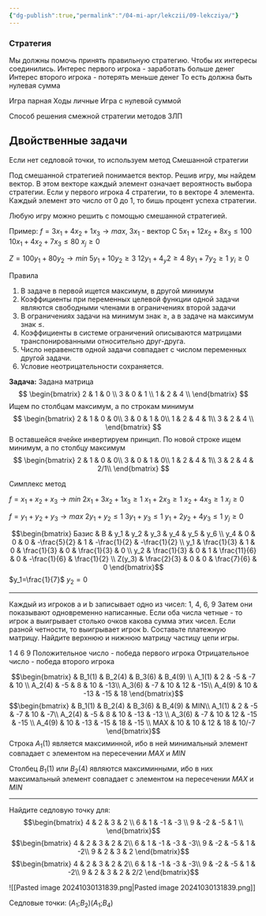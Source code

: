 ```yaml
---
{"dg-publish":true,"permalink":"/04-mi-apr/lekczii/09-lekcziya/"}
---
```



### Стратегия
Мы должны помочь принять правильную стратегию. Чтобы их интересы соединились.
Интерес первого игрока - заработать больше денег
Интерес второго игрока - потерять меньше денег
То есть должна быть нулевая сумма

Игра парная
Ходы личные
Игра с нулевой суммой

Способ решения смежной стратегии методов ЗЛП

## Двойственные задачи

Если нет седловой точки, то используем метод Смешанной стратегии

Под смешанной стратегией понимается вектор. Решив игру, мы найдем вектор. В этом векторе каждый элемент означает вероятность выбора стратегии. Если у первого игрока 4 стратегии, то в векторе 4 элемента. Каждый элемент это число от 0 до 1, то бишь процент успеха стратегии.

Любую игру можно решить с помощью смешанной стратегией.

Пример:
$f=3x_1+4x_2+1x_3\to max$, $3x_1$ - вектор С
$5x_1+12x_2+8x_3\leq100$
$10x_1+4x_2+7x_3\leq80$
$x_j \geq 0$

$Z=100y_1+80y_2\to min$
$5y_1+10y_2\geq 3$
$12y_1+4_y2\geq4$
$8y_1+7y_2\geq 1$
$y_i\geq 0$

Правила
1. В задаче в первой ищется максимум, в другой минимум
2. Коэффициенты при переменных целевой функции одной задачи являются свободными членами в ограничениях второй задачи
3. В ограничениях задачи на минимум знак $\geq$, а в задаче на максимум знак $\leq$.
4. Коэффициенты в системе ограничений описываются матрицами транспонированными относительно друг-друга.
5. Число неравенств одной задачи совпадает с числом переменных другой задачи.
6. Условие неотрицательности сохраняется.


**Задача:**
Задана матрица
$$ \begin{bmatrix}
2 & 1 & 0 \\
3 & 0 & 1 \\
1 & 2 & 4 \\
\end{bmatrix}
$$
Ищем по столбцам максимум, а по строкам минимум
$$ \begin{bmatrix}
2 & 1 & 0 & 0\\
3 & 0 & 1 & 0\\
1 & 2 & 4 & 1\\
3 & 2 & 4 \\
\end{bmatrix}
$$
В оставшейся ячейке инвертируем принцип. По новой строке ищем минимум, а по столбцу максимум
$$ \begin{bmatrix}
2 & 1 & 0 & 0\\
3 & 0 & 1 & 0\\
1 & 2 & 4 & 1\\
3 & 2 & 4 & 2/1\\
\end{bmatrix}
$$


Симплекс метод

$f=x_1+x_2+x_3\to min$
$2x_1+3x_2+1x_3\geq1$
$x_1+2x_3\geq1$
$x_2+4x_3\geq1$
$x_j\geq0$

$f=y_1+y_2+y_3\to max$
$2y_1+y_2\leq1$
$3y_1+y_3\leq1$
$y_1+2y_2+4y_3\leq1$
$y_j\geq0$

$$\begin{bmatrix}
Базис & B & y_1 & y_2 & y_3 & y_4 & y_5 & y_6 \\
y_4 & 0 & 0 & 0 & -\frac{5}{2} & 1 & -\frac{1}{2} & -\frac{1}{2} \\
y_1 & \frac{1}{3} & 1 & 0 & \frac{1}{3} & 0 & \frac{1}{3} & 0 \\
y_2 & \frac{1}{3} & 0 & 1 & \frac{11}{6} & 0 & -\frac{1}{6} & \frac{1}{2} \\
Z(y_3) & \frac{2}{3} & 0 & 0 & \frac{7}{6} & 0
\end{bmatrix}$$
$y_1=\frac{1}{7}$
$y_2=0$

---
Каждый из игроков a и b записывает одно из чисел: 1, 4, 6, 9
Затем они показывают одновременно написанные.
Если оба числа четные - то игрок a выигрывает столько очков какова сумма этих чисел.
Если разной четности, то выигрывает игрок b.
Составьте платежную матрицу. Найдите верхнюю и нижнюю матрицу частицу цепи игры.

1 4 6 9
Положительное число - победа первого игрока
Отрицательное число - победа второго игрока

$$\begin{bmatrix}
& B_1(1) & B_2(4) & B_3(6) & B_4(9) \\
A_1(1) & 2 & -5 & -7 & 10 \\
A_2(4) & -5 & 8 & 10 & -13\\
A_3(6) & -7 & 10 & 12 & -15\\
A_4(9) & 10 & -13 & -15 & 18
\end{bmatrix}$$
$$\begin{bmatrix}
& B_1(1) & B_2(4) & B_3(6) & B_4(9) & MIN\\
A_1(1) & 2 & -5 & -7 & 10 & -7\\
A_2(4) & -5 & 8 & 10 & -13 & -13 \\
A_3(6) & -7 & 10 & 12 & -15 & -15 \\
A_4(9) & 10 & -13 & -15 & 18 & -15 \\
MAX & 10 & 10 & 12 & 18 & 10/-7
\end{bmatrix}$$
Строка $A_1(1)$ является максиминной, ибо в ней минимальный элемент совпадает с элементом на пересечении $MAX$ и $MIN$

Столбец $B_1(1)$ или $B_2(4)$ являются максиминными, ибо в них максимальный элемент совпадает с элементом на пересечении $MAX$ и $MIN$

---
Найдите седловую точку для:
$$\begin{bmatrix}
4 & 2 & 3 & 2 \\
6 & 1 & -1 & -3 \\
9 & -2 & -5 & 1 \\
\end{bmatrix}$$
$$\begin{bmatrix}
4 & 2 & 3 & 2 & 2\\
6 & 1 & -1 & -3 & -3\\
9 & -2 & -5 & 1 & -2\\
9 & 2 & 3 & 2
\end{bmatrix}$$
$$\begin{bmatrix}
4 & 2 & 3 & 2 & 2\\
6 & 1 & -1 & -3 & -3\\
9 & -2 & -5 & 1 & -2\\
9 & 2 & 3 & 2 & 2/2
\end{bmatrix}$$

![[Pasted image 20241030131839.png\|Pasted image 20241030131839.png]]

Седловые точки: ($A_1$;$B_2$)($A_1$;$B_4$)

